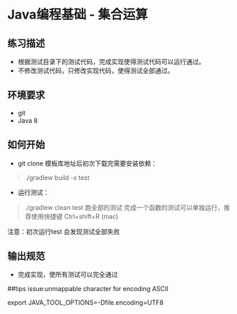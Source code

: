 # Java编程基础 - 集合运算

## 练习描述
+ 根据测试目录下的测试代码，完成实现使得测试代码可以运行通过。
+ 不修改测试代码，只修改实现代码，使得测试全部通过。

## 环境要求
+ git
+ Java 8

## 如何开始

+ git clone 模板库地址后初次下载完需要安装依赖：

> ./gradlew build -x test

+ 运行测试：

> ./gradlew clean test  跑全部的测试
  完成一个函数的测试可以单独运行，推荐使用快捷键 Ctrl+shift+R (mac) 

注意：初次运行test 会发现测试全部失败 

## 输出规范
+ 完成实现，使所有测试可以完全通过

##tips
issue:unmappable character for encoding ASCII

export JAVA_TOOL_OPTIONS=-Dfile.encoding=UTF8